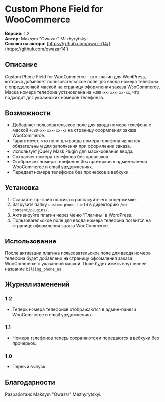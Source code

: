 # Custom Phone Field for WooCommerce

**Версия:** 1.2  
**Автор:** Maksym "Qwazar" Mezhyrytskyi  
**Ссылка на автора:** [https://github.com/qwazar14/](https://github.com/qwazar14/)

## Описание

Custom Phone Field for WooCommerce - это плагин для WordPress, который добавляет пользовательское поле для ввода номера телефона с определенной маской на страницу оформления заказа WooCommerce. Маска номера телефона установлена на `+380-xx-xxx-xx-xx`, что подходит для украинских номеров телефонов.

## Возможности

- Добавляет пользовательское поле для ввода номера телефона с маской `+380-xx-xxx-xx-xx` на страницу оформления заказа WooCommerce.
- Гарантирует, что поле для ввода номера телефона является обязательным для заполнения при оформлении заказа.
- Использует jQuery Mask Plugin для маскирования ввода.
- Сохраняет номера телефонов без прочерков.
- Отображает номера телефонов без прочерков в админ-панели WooCommerce и email уведомлениях.
- Передает номера телефонов без прочерков в вебхуки.

## Установка

1. Скачайте zip-файл плагина и распакуйте его содержимое.
2. Загрузите папку `custom-phone-field` в директорию `/wp-content/plugins/`.
3. Активируйте плагин через меню 'Плагины' в WordPress.
4. Пользовательское поле для ввода номера телефона появится на странице оформления заказа WooCommerce.

## Использование

После активации плагина пользовательское поле для ввода номера телефона будет добавлено на страницу оформления заказа WooCommerce с указанной маской. Поле будет иметь внутреннее название `billing_phone_ua`.

## Журнал изменений
### 1.2
- Теперь номера телефонов отображаются в админ-панели WooCommerce и email уведомлениях.
### 1.1
- Номера телефонов теперь сохраняются и передаются в вебхуки без прочерков.
### 1.0
- Первый выпуск.

## Благодарности

Разработано Maksym "Qwazar" Mezhyrytskyi.
